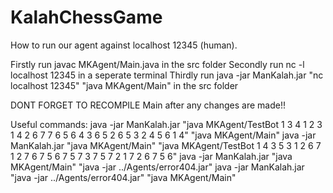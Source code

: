 # KalahChessGame
How to run our agent against localhost 12345 (human).

  Firstly run javac MKAgent/Main.java in the src folder
  Secondly run nc -l localhost 12345 in a seperate terminal
  Thirdly run java -jar ManKalah.jar "nc localhost 12345" "java MKAgent/Main" in the src folder

DONT FORGET TO RECOMPILE Main after any changes are made!!

Useful commands:
	java -jar ManKalah.jar "java MKAgent/TestBot 1 3 4 1 2 3 1 4 2 6 7 7 6 5 6 4 3 6 5 2 6 5 3 2 4 5 6 1 4" "java MKAgent/Main"
	java -jar ManKalah.jar "java MKAgent/Main" "java MKAgent/TestBot 1 4 3 5 3 1 2 6 7 1 2 7 6 7 5 6 7 5 7 3 7 5 7 2 1 7 2 6 7 5 6"
	java -jar ManKalah.jar "java MKAgent/Main" "java -jar ../Agents/error404.jar"
	java -jar ManKalah.jar "java -jar ../Agents/error404.jar" "java MKAgent/Main"
